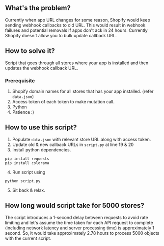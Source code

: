 ## What's the problem?

Currently when app URL changes for some reason, Shopify would keep sending webhook callbacks to old URL. This would result in webhook failures and potential removals if apps don't ack in 24 hours. Currently Shopify doesn't allow you to bulk update callback URL.

## How to solve it?

Script that goes through all stores where your app is installed and then updates the webhook callback URL.

### Prerequisite 

1. Shopify domain names for all stores that has your app installed. (refer `data.json`)
2. Access token of each token to make mutation call.
3. Python
4. Patience :)

## How to use this script?

1. Populate `data.json` with relevant store URL along with access token.
2. Update old & new callback URLs in `script.py` at line 19 & 20
3. Install python dependencies.
```
pip install requests
pip install colorama
```
4. Run script using 
```
python script.py
```
5. Sit back & relax.

## How long would script take for 5000 stores?

The script introduces a 1-second delay between requests to avoid rate limiting and let's assume the time taken for each API request to complete (including network latency and server processing time) is approximately 1 second. So, it would take approximately 2.78 hours to process 5000 objects with the current script.
